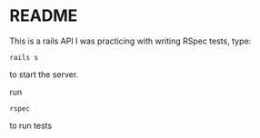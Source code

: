 # README

This is a rails API I was practicing with writing RSpec tests, type:

`
rails s
`

to start the server. 

run 

`
rspec
`

to run tests 

